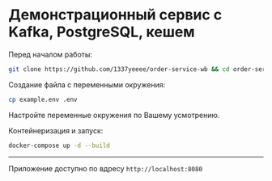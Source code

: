 # Демонстрационный сервис с Kafka, PostgreSQL, кешем

Перед началом работы:
```bash
git clone https://github.com/1337yeeee/order-service-wb && cd order-service-wb
```

Создание файла с переменными окружения:
```bash
cp example.env .env
```

Настройте переменные окружения по Вашему усмотрению.

Контейнеризация и запуск:
```bash
docker-compose up -d --build
```

---
Приложение доступно по вдресу `http://localhost:8080`
